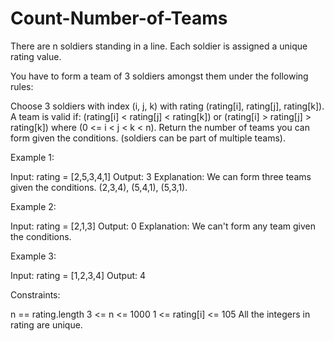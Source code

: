 # Count-Number-of-Teams


There are n soldiers standing in a line. Each soldier is assigned a unique rating value.

You have to form a team of 3 soldiers amongst them under the following rules:

Choose 3 soldiers with index (i, j, k) with rating (rating[i], rating[j], rating[k]).
A team is valid if: (rating[i] < rating[j] < rating[k]) or (rating[i] > rating[j] > rating[k]) where (0 <= i < j < k < n).
Return the number of teams you can form given the conditions. (soldiers can be part of multiple teams).

 

Example 1:

Input: rating = [2,5,3,4,1]
Output: 3
Explanation: We can form three teams given the conditions. (2,3,4), (5,4,1), (5,3,1). 


Example 2:

Input: rating = [2,1,3]
Output: 0
Explanation: We can't form any team given the conditions.


Example 3:

Input: rating = [1,2,3,4]
Output: 4
 

Constraints:

n == rating.length
3 <= n <= 1000
1 <= rating[i] <= 105
All the integers in rating are unique.
